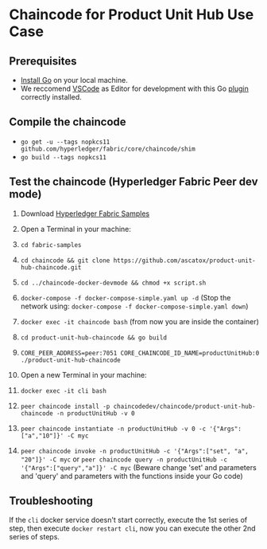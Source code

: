 # Chaincode for Product Unit Hub Use Case
## Prerequisites
* [Install Go](https://golang.org/doc/install) on your local machine.
* We reccomend [VSCode](https://code.visualstudio.com/) as Editor for development with this Go [plugin](https://code.visualstudio.com/docs/languages/go) correctly installed.
## Compile the chaincode
* `go get -u --tags nopkcs11 github.com/hyperledger/fabric/core/chaincode/shim`
* `go build --tags nopkcs11`
## Test the chaincode (Hyperledger Fabric Peer dev mode)
1. Download [Hyperledger Fabric Samples](https://hyperledger-fabric.readthedocs.io/en/latest/samples.html) <br/>
2. Open a Terminal in your machine:
  1. `cd fabric-samples`
  2. `cd chaincode && git clone https://github.com/ascatox/product-unit-hub-chaincode.git`
  3. `cd ../chaincode-docker-devmode && chmod +x script.sh`
  4. `docker-compose -f docker-compose-simple.yaml up -d` (Stop the network using: `docker-compose -f docker-compose-simple.yaml down`)
  5. `docker exec -it chaincode bash` (from now you are inside the container)
  6. `cd product-unit-hub-chaincode && go build`
  7. `CORE_PEER_ADDRESS=peer:7051 CORE_CHAINCODE_ID_NAME=productUnitHub:0 ./product-unit-hub-chaincode`

3. Open a new Terminal in your machine:<br/>
  1. `docker exec -it cli bash`
  2. `peer chaincode install -p chaincodedev/chaincode/product-unit-hub-chaincode -n productUnitHub -v 0`
  3. `peer chaincode instantiate -n productUnitHub -v 0 -c '{"Args":["a","10"]}' -C myc`
  4. `peer chaincode invoke -n productUnitHub -c '{"Args":["set", "a", "20"]}' -C myc` or `peer chaincode query -n productUnitHub -c '{"Args":["query","a"]}' -C myc` (Beware change 'set' and parameters and 'query' and parameters with the functions inside your Go code)

## Troubleshooting
If the `cli` docker service doesn't start correctly, execute the 1st series of step, then execute `docker restart cli`, now you can execute the other 2nd series of steps.

